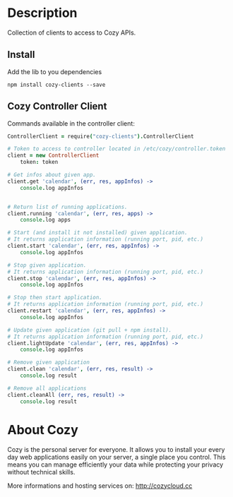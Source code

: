 # Description

Collection of clients to access to Cozy APIs.

## Install 

Add the lib to you dependencies

    npm install cozy-clients --save

## Cozy Controller Client

Commands available in the controller client:

```coffeescript
ControllerClient = require("cozy-clients").ControllerClient

# Token to access to controller located in /etc/cozy/controller.token
client = new ControllerClient
    token: token

# Get infos about given app.
client.get 'calendar', (err, res, appInfos) ->
    console.log appInfos


# Return list of running applications.
client.running 'calendar', (err, res, apps) ->
    console.log apps

# Start (and install it not installed) given application.
# It returns application information (running port, pid, etc.)
client.start 'calendar', (err, res, appInfos) ->
    console.log appInfos

# Stop given application.
# It returns application information (running port, pid, etc.)
client.stop 'calendar', (err, res, appInfos) ->
    console.log appInfos

# Stop then start application.
# It returns application information (running port, pid, etc.)
client.restart 'calendar', (err, res, appInfos) ->
    console.log appInfos

# Update given application (git pull + npm install).
# It returns application information (running port, pid, etc.)
client.lightUpdate 'calendar', (err, res, appInfos) ->
    console.log appInfos

# Remove given application
client.clean 'calendar', (err, res, result) ->
    console.log result

# Remove all applications
client.cleanAll (err, res, result) ->
    console.log result
```

# About Cozy

Cozy is the personal server for everyone. It allows you to install your every
day web applications easily on your server, a single place you control. This
means you can manage efficiently your data while protecting your privacy
without technical skills.

More informations and hosting services on:
http://cozycloud.cc

